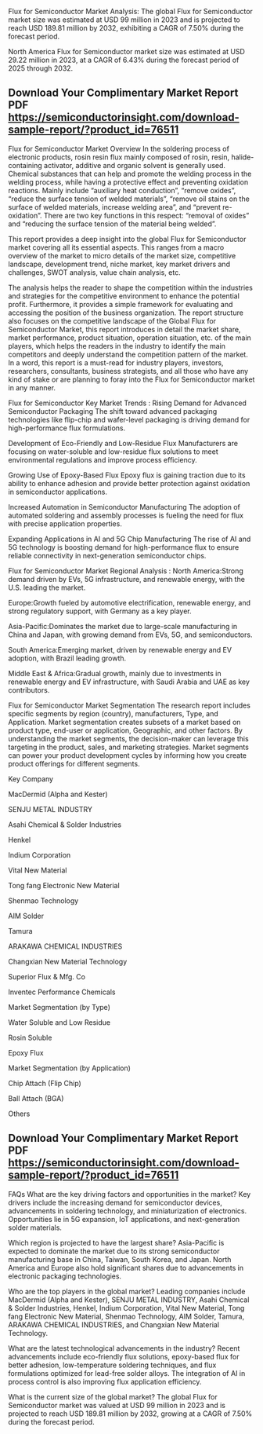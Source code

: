 Flux for Semiconductor Market Analysis:
The global Flux for Semiconductor market size was estimated at USD 99 million in 2023 and is projected to reach USD 189.81 million by 2032, exhibiting a CAGR of 7.50% during the forecast period.

North America Flux for Semiconductor market size was estimated at USD 29.22 million in 2023, at a CAGR of 6.43% during the forecast period of 2025 through 2032.

## Download Your Complimentary Market  Report PDF https://semiconductorinsight.com/download-sample-report/?product_id=76511 

Flux for Semiconductor Market Overview
In the soldering process of electronic products, rosin resin flux mainly composed of rosin, resin, halide-containing activator, additive and organic solvent is generally used. Chemical substances that can help and promote the welding process in the welding process, while having a protective effect and preventing oxidation reactions. Mainly include “auxiliary heat conduction”, “remove oxides”, “reduce the surface tension of welded materials”, “remove oil stains on the surface of welded materials, increase welding area”, and “prevent re-oxidation”. There are two key functions in this respect: “removal of oxides” and “reducing the surface tension of the material being welded”.

This report provides a deep insight into the global Flux for Semiconductor market covering all its essential aspects. This ranges from a macro overview of the market to micro details of the market size, competitive landscape, development trend, niche market, key market drivers and challenges, SWOT analysis, value chain analysis, etc.

The analysis helps the reader to shape the competition within the industries and strategies for the competitive environment to enhance the potential profit. Furthermore, it provides a simple framework for evaluating and accessing the position of the business organization. The report structure also focuses on the competitive landscape of the Global Flux for Semiconductor Market, this report introduces in detail the market share, market performance, product situation, operation situation, etc. of the main players, which helps the readers in the industry to identify the main competitors and deeply understand the competition pattern of the market.
In a word, this report is a must-read for industry players, investors, researchers, consultants, business strategists, and all those who have any kind of stake or are planning to foray into the Flux for Semiconductor market in any manner.

Flux for Semiconductor Key Market Trends  :
Rising Demand for Advanced Semiconductor Packaging
The shift toward advanced packaging technologies like flip-chip and wafer-level packaging is driving demand for high-performance flux formulations.

Development of Eco-Friendly and Low-Residue Flux
Manufacturers are focusing on water-soluble and low-residue flux solutions to meet environmental regulations and improve process efficiency.

Growing Use of Epoxy-Based Flux
Epoxy flux is gaining traction due to its ability to enhance adhesion and provide better protection against oxidation in semiconductor applications.

Increased Automation in Semiconductor Manufacturing
The adoption of automated soldering and assembly processes is fueling the need for flux with precise application properties.

Expanding Applications in AI and 5G Chip Manufacturing
The rise of AI and 5G technology is boosting demand for high-performance flux to ensure reliable connectivity in next-generation semiconductor chips.

Flux for Semiconductor Market Regional Analysis :
North America:Strong demand driven by EVs, 5G infrastructure, and renewable energy, with the U.S. leading the market.

Europe:Growth fueled by automotive electrification, renewable energy, and strong regulatory support, with Germany as a key player.

Asia-Pacific:Dominates the market due to large-scale manufacturing in China and Japan, with growing demand from EVs, 5G, and semiconductors.

South America:Emerging market, driven by renewable energy and EV adoption, with Brazil leading growth.

Middle East & Africa:Gradual growth, mainly due to investments in renewable energy and EV infrastructure, with Saudi Arabia and UAE as key contributors.

Flux for Semiconductor Market Segmentation
The research report includes specific segments by region (country), manufacturers, Type, and Application. Market segmentation creates subsets of a market based on product type, end-user or application, Geographic, and other factors. By understanding the market segments, the decision-maker can leverage this targeting in the product, sales, and marketing strategies. Market segments can power your product development cycles by informing how you create product offerings for different segments.

Key Company

MacDermid (Alpha and Kester)

SENJU METAL INDUSTRY

Asahi Chemical & Solder Industries

Henkel

Indium Corporation

Vital New Material

Tong fang Electronic New Material

Shenmao Technology

AIM Solder

Tamura

ARAKAWA CHEMICAL INDUSTRIES

Changxian New Material Technology

Superior Flux & Mfg. Co

Inventec Performance Chemicals

Market Segmentation (by Type)

Water Soluble and Low Residue

Rosin Soluble

Epoxy Flux

Market Segmentation (by Application)

Chip Attach (Flip Chip)

Ball Attach (BGA)

Others

## Download Your Complimentary Market  Report PDF https://semiconductorinsight.com/download-sample-report/?product_id=76511 

FAQs
What are the key driving factors and opportunities in the market?
Key drivers include the increasing demand for semiconductor devices, advancements in soldering technology, and miniaturization of electronics. Opportunities lie in 5G expansion, IoT applications, and next-generation solder materials.


Which region is projected to have the largest share?
Asia-Pacific is expected to dominate the market due to its strong semiconductor manufacturing base in China, Taiwan, South Korea, and Japan. North America and Europe also hold significant shares due to advancements in electronic packaging technologies.


Who are the top players in the global market?
Leading companies include MacDermid (Alpha and Kester), SENJU METAL INDUSTRY, Asahi Chemical & Solder Industries, Henkel, Indium Corporation, Vital New Material, Tong fang Electronic New Material, Shenmao Technology, AIM Solder, Tamura, ARAKAWA CHEMICAL INDUSTRIES, and Changxian New Material Technology.


What are the latest technological advancements in the industry?
Recent advancements include eco-friendly flux solutions, epoxy-based flux for better adhesion, low-temperature soldering techniques, and flux formulations optimized for lead-free solder alloys. The integration of AI in process control is also improving flux application efficiency.


What is the current size of the global market?
The global Flux for Semiconductor market was valued at USD 99 million in 2023 and is projected to reach USD 189.81 million by 2032, growing at a CAGR of 7.50% during the forecast period.

